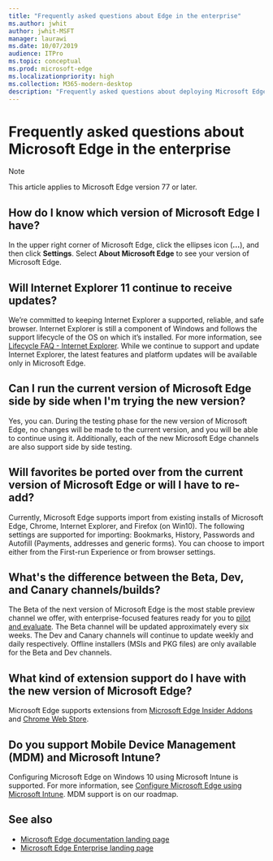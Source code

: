 ```yaml
---
title: "Frequently asked questions about Edge in the enterprise"
ms.author: jwhit
author: jwhit-MSFT
manager: laurawi
ms.date: 10/07/2019
audience: ITPro
ms.topic: conceptual
ms.prod: microsoft-edge
ms.localizationpriority: high
ms.collection: M365-modern-desktop
description: "Frequently asked questions about deploying Microsoft Edge in the enterprise"
---
```


# Frequently asked questions about Microsoft Edge in the enterprise

> [!NOTE]
> This article applies to Microsoft Edge version 77 or later.

## How do I know which version of Microsoft Edge I have?

In the upper right corner of Microsoft Edge, click the ellipses icon (**...**), and then click **Settings**. Select **About Microsoft Edge** to see your version of Microsoft Edge.

## Will Internet Explorer 11 continue to receive updates?

We’re committed to keeping Internet Explorer a supported, reliable, and safe browser. Internet Explorer is still a component of Windows and follows the support lifecycle of the OS on which it’s installed. For more information, see [Lifecycle FAQ - Internet Explorer](https://support.microsoft.com/help/17454/). While we continue to support and update Internet Explorer, the latest features and platform updates will be available only in Microsoft Edge.

## Can I run the current version of Microsoft Edge side by side when I'm trying the new version?

Yes, you can. During the testing phase for the new version of Microsoft Edge, no changes will be made to the current version, and you will be able to continue using it. Additionally, each of the new Microsoft Edge channels are also support side by side testing.

## Will favorites be ported over from the current version of Microsoft Edge or will I have to re-add?

Currently, Microsoft Edge supports import from existing installs of Microsoft Edge, Chrome, Internet Explorer, and Firefox (on Win10). The following settings are supported for importing: Bookmarks, History, Passwords and Autofill (Payments, addresses and generic forms). You can choose to import either from the First-run Experience or from browser settings.  

## What's the difference between the Beta, Dev, and Canary channels/builds?

The Beta of the next version of Microsoft Edge is the most stable preview channel we offer, with enterprise-focused features ready for you to [pilot and evaluate](https://www.microsoftedgeinsider.com/enterprise?form=MB1102&OCID=MB1102). The Beta channel will be updated approximately every six weeks. The Dev and Canary channels will continue to update weekly and daily respectively. Offline installers (MSIs and PKG files) are only available for the Beta and Dev channels.

## What kind of extension support do I have with the new version of Microsoft Edge?

Microsoft Edge supports extensions from [Microsoft Edge Insider Addons](https://go.microsoft.com/fwlink/?linkid=2081222) and [Chrome Web Store](https://go.microsoft.com/fwlink/?linkid=2072338).

## Do you support Mobile Device Management (MDM) and Microsoft Intune?

Configuring Microsoft Edge on Windows 10 using Microsoft Intune is supported. For more information, see [Configure Microsoft Edge using Microsoft Intune](configure-edge-with-intune.md). MDM support is on our roadmap.

## See also

- [Microsoft Edge documentation landing page](https://docs.microsoft.com/en-us/DeployEdge/)
- [Microsoft Edge Enterprise landing page](https://aka.ms/EdgeEnterprise)

